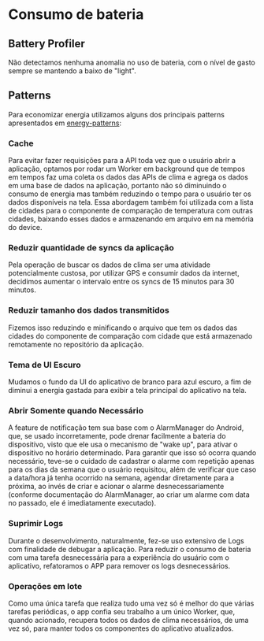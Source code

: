 # Consumo de bateria

## Battery Profiler
Não detectamos nenhuma anomalia no uso de bateria, com o nível de gasto sempre se mantendo a baixo de "light".

## Patterns
Para economizar energia utilizamos alguns dos principais patterns apresentados em [energy-patterns](https://github.com/if710/if710.github.io/blob/master/2019-10-25/energy-patterns.pdf):

### Cache
Para evitar fazer requisições para a API toda vez que o usuário abrir a aplicação, optamos por rodar um Worker em background que de tempos em tempos faz uma coleta os dados das APIs de clima e agrega os dados em uma base de dados na aplicação, portanto não só diminuindo o consumo de energia mas também reduzindo o tempo para o usuário ter os dados disponíveis na tela. Essa abordagem também foi utilizada com a lista de cidades para o componente de comparação de temperatura com outras cidades, baixando esses dados e armazenando em arquivo em na memória do device. 

### Reduzir quantidade de syncs da aplicação
Pela operação de buscar os dados de clima ser uma atividade potencialmente custosa, por utilizar GPS e consumir dados da internet, decidimos aumentar o intervalo entre os syncs de 15 minutos para 30 minutos.

### Reduzir tamanho dos dados transmitidos
Fizemos isso reduzindo e minificando o arquivo que tem os dados das cidades do componente de comparação com cidade que está armazenado remotamente no repositório da aplicação.

### Tema de UI Escuro
Mudamos o fundo da UI do aplicativo de branco para azul escuro, a fim de diminui a energia gastada para exibir a tela principal do aplicativo na tela.

### Abrir Somente quando Necessário
A feature de notificação tem sua base com o AlarmManager do Android, que, se usado incorretamente, pode drenar facilmente a bateria do dispositivo, visto que ele usa o mecanismo de "wake up", para ativar o dispositivo no horário determinado. Para garantir que isso só ocorra quando necessário, teve-se o cuidado de cadastrar o alarme com repetição apenas para os dias da semana que o usuário requisitou, além de verificar que caso a data/hora já tenha ocorrido na semana, agendar diretamente para a próxima, ao invés de criar e acionar o alarme desnecessariamente (conforme documentação do AlarmManager, ao criar um alarme com data no passado, ele é imediatamente executado).


### Suprimir Logs
Durante o desenvolvimento, naturalmente, fez-se uso extensivo de Logs com finalidade de debugar a aplicação. Para reduzir o consumo de bateria com uma tarefa desnecessária para a experiência do usuário com o aplicativo, refatoramos o APP para remover os logs desnecessários.


### Operações em lote
Como uma única tarefa que realiza tudo uma vez só é melhor do que várias tarefas periódicas, o app confia seu trabalho a um único Worker, que, quando acionado, recupera todos os dados de clima necessários, de uma vez só, para manter todos os componentes do aplicativo atualizados.
